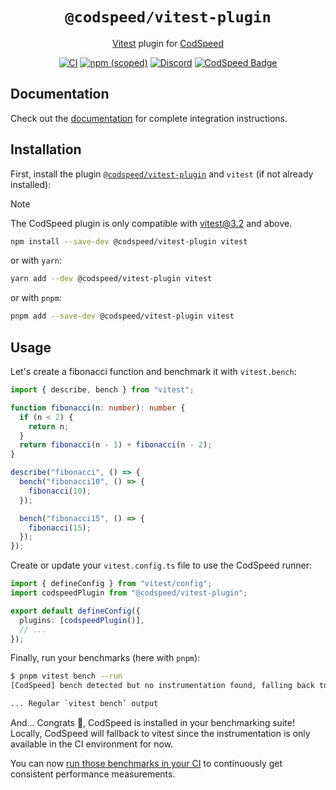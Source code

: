 <div align="center">
<h1><code>@codspeed/vitest-plugin</code></h1>

[Vitest](https://vitest.dev) plugin for [CodSpeed](https://codspeed.io)

[![CI](https://github.com/CodSpeedHQ/codspeed-node/actions/workflows/ci.yml/badge.svg)](https://github.com/CodSpeedHQ/codspeed-node/actions/workflows/ci.yml)
[![npm (scoped)](https://img.shields.io/npm/v/@codspeed/tinybench-plugin)](https://www.npmjs.com/package/@codspeed/tinybench-plugin)
[![Discord](https://img.shields.io/badge/chat%20on-discord-7289da.svg)](https://discord.com/invite/MxpaCfKSqF)
[![CodSpeed Badge](https://img.shields.io/endpoint?url=https://codspeed.io/badge.json)](https://codspeed.io/CodSpeedHQ/codspeed-node)

</div>

## Documentation

Check out the [documentation](https://docs.codspeed.io/benchmarks/nodejs/vitest) for complete integration instructions.

## Installation

First, install the plugin [`@codspeed/vitest-plugin`](https://www.npmjs.com/package/@codspeed/vitest-plugin) and `vitest` (if not already installed):

> [!NOTE]
> The CodSpeed plugin is only compatible with
> [vitest@3.2](https://www.npmjs.com/package/vitest/v/3.2.4)
> and above.

```sh
npm install --save-dev @codspeed/vitest-plugin vitest
```

or with `yarn`:

```sh
yarn add --dev @codspeed/vitest-plugin vitest
```

or with `pnpm`:

```sh
pnpm add --save-dev @codspeed/vitest-plugin vitest
```

## Usage

Let's create a fibonacci function and benchmark it with `vitest.bench`:

```ts title="benches/fibo.bench.ts"
import { describe, bench } from "vitest";

function fibonacci(n: number): number {
  if (n < 2) {
    return n;
  }
  return fibonacci(n - 1) + fibonacci(n - 2);
}

describe("fibonacci", () => {
  bench("fibonacci10", () => {
    fibonacci(10);
  });

  bench("fibonacci15", () => {
    fibonacci(15);
  });
});
```

Create or update your `vitest.config.ts` file to use the CodSpeed runner:

```ts title="vitest.config.ts"
import { defineConfig } from "vitest/config";
import codspeedPlugin from "@codspeed/vitest-plugin";

export default defineConfig({
  plugins: [codspeedPlugin()],
  // ...
});
```

Finally, run your benchmarks (here with `pnpm`):

```bash
$ pnpm vitest bench --run
[CodSpeed] bench detected but no instrumentation found, falling back to default vitest runner

... Regular `vitest bench` output
```

And... Congrats 🎉, CodSpeed is installed in your benchmarking suite! Locally, CodSpeed will fallback to vitest since the instrumentation is only available in the CI environment for now.

You can now [run those benchmarks in your CI](https://docs.codspeed.io/benchmarks/nodejs/vitest#running-the-benchmarks-in-your-ci) to continuously get consistent performance measurements.
